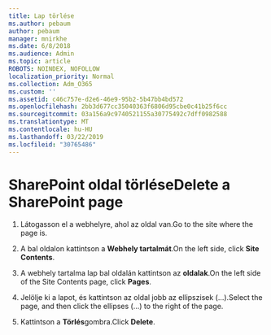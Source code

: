 ```yaml
---
title: Lap törlése
ms.author: pebaum
author: pebaum
manager: mnirkhe
ms.date: 6/8/2018
ms.audience: Admin
ms.topic: article
ROBOTS: NOINDEX, NOFOLLOW
localization_priority: Normal
ms.collection: Adm_O365
ms.custom: ''
ms.assetid: c46c757e-d2e6-46e9-95b2-5b47bb4bd572
ms.openlocfilehash: 2bb3d677cc35040363f6806d95cbe0c41b25f6cc
ms.sourcegitcommit: 03a156a9c9740521155a30775492c7dff0982588
ms.translationtype: MT
ms.contentlocale: hu-HU
ms.lasthandoff: 03/22/2019
ms.locfileid: "30765486"
---
```

# <a name="delete-a-sharepoint-page"></a><span data-ttu-id="ca7af-102">SharePoint oldal törlése</span><span class="sxs-lookup"><span data-stu-id="ca7af-102">Delete a SharePoint page</span></span>

1. <span data-ttu-id="ca7af-103">Látogasson el a webhelyre, ahol az oldal van.</span><span class="sxs-lookup"><span data-stu-id="ca7af-103">Go to the site where the page is.</span></span>
    
2. <span data-ttu-id="ca7af-104">A bal oldalon kattintson a **Webhely tartalmát**.</span><span class="sxs-lookup"><span data-stu-id="ca7af-104">On the left side, click **Site Contents**.</span></span>
    
3. <span data-ttu-id="ca7af-105">A webhely tartalma lap bal oldalán kattintson az **oldalak**.</span><span class="sxs-lookup"><span data-stu-id="ca7af-105">On the left side of the Site Contents page, click **Pages**.</span></span>
    
4. <span data-ttu-id="ca7af-106">Jelölje ki a lapot, és kattintson az oldal jobb az ellipszisek (...).</span><span class="sxs-lookup"><span data-stu-id="ca7af-106">Select the page, and then click the ellipses (...) to the right of the page.</span></span>
    
5. <span data-ttu-id="ca7af-107">Kattintson a **Törlés**gombra.</span><span class="sxs-lookup"><span data-stu-id="ca7af-107">Click **Delete**.</span></span>
    

